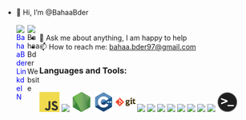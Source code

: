 
- 👋 Hi, I’m @BahaaBder <br/><br/>
      <a href="https://www.linkedin.com/in/bahaa-bder-7683a8207/" style="color:blue">
        <img align="left" alt="BahaaBder LinkdeIN" width="22px" src="https://cdn.jsdelivr.net/npm/simple-icons@v3/icons/linkedin.svg" />
      </a>
      <a href="https://bahaa-bder-website.herokuapp.com/">
        <img align="left" alt="BahaaBder Website" width="24px" src="https://image.pngaaa.com/400/486400-middle.png" />
      </a>
      <br />
- 💬 Ask me about anything, I am happy to help
- 📫 How to reach me: bahaa.bder97@gmail.com

<h3>Languages and Tools:</h3> <br/>
<code><img height="40" src="https://raw.githubusercontent.com/github/explore/80688e429a7d4ef2fca1e82350fe8e3517d3494d/topics/javascript/javascript.png"></code>
<code><img height="40" src="https://upload.wikimedia.org/wikipedia/commons/thumb/1/10/CSS3_and_HTML5_logos_and_wordmarks.svg/791px-CSS3_and_HTML5_logos_and_wordmarks.svg.png"></code>
<code><img height="40" src="https://raw.githubusercontent.com/github/explore/80688e429a7d4ef2fca1e82350fe8e3517d3494d/topics/nodejs/nodejs.png"></code>
<code><img height="40" src="https://raw.githubusercontent.com/github/explore/80688e429a7d4ef2fca1e82350fe8e3517d3494d/topics/cpp/cpp.png"></code>
<code><img height="40" src="https://raw.githubusercontent.com/github/explore/80688e429a7d4ef2fca1e82350fe8e3517d3494d/topics/git/git.png"></code>
<code><img height="40" src="https://cdn.freelogovectors.net/wp-content/uploads/2018/12/react-logo.png"></code>
<code><img height="40" src="https://miro.medium.com/max/13494/1*X0TrU4AqW_u8x_GpgEGhGg.png"></code>
<code><img height="40" src="https://logoeps.com/wp-content/uploads/2013/03/java-eps-vector-logo.png"></code>
<code><img height="40" src="https://cdn.freebiesupply.com/logos/large/2x/mobx-logo-svg-vector.svg"></code>
<code><img height="40" src="https://miro.medium.com/max/701/1*j8DELPVuI_w8045sxmHQsA.png"></code>
<code><img height="40" src="https://miro.medium.com/max/2000/1*t9d16DIcJg_-dEg0X_qTWg.png"></code>
<code><img height="40" src="https://upload.wikimedia.org/wikipedia/commons/thumb/9/93/MongoDB_Logo.svg/2560px-MongoDB_Logo.svg.png"></code>
<code><img height="40" src="https://www.techaltum.com/img/sql.jpg"></code>
<code><img height="40" src="https://raw.githubusercontent.com/github/explore/80688e429a7d4ef2fca1e82350fe8e3517d3494d/topics/terminal/terminal.png"></code>
